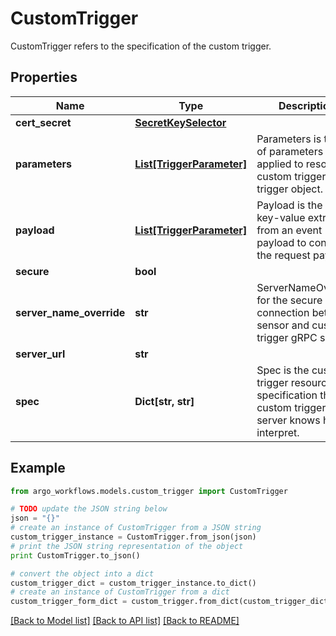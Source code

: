 # CustomTrigger

CustomTrigger refers to the specification of the custom trigger.

## Properties

Name | Type | Description | Notes
------------ | ------------- | ------------- | -------------
**cert_secret** | [**SecretKeySelector**](SecretKeySelector.md) |  | [optional] 
**parameters** | [**List[TriggerParameter]**](TriggerParameter.md) | Parameters is the list of parameters that is applied to resolved custom trigger trigger object. | [optional] 
**payload** | [**List[TriggerParameter]**](TriggerParameter.md) | Payload is the list of key-value extracted from an event payload to construct the request payload. | [optional] 
**secure** | **bool** |  | [optional] 
**server_name_override** | **str** | ServerNameOverride for the secure connection between sensor and custom trigger gRPC server. | [optional] 
**server_url** | **str** |  | [optional] 
**spec** | **Dict[str, str]** | Spec is the custom trigger resource specification that custom trigger gRPC server knows how to interpret. | [optional] 

## Example

```python
from argo_workflows.models.custom_trigger import CustomTrigger

# TODO update the JSON string below
json = "{}"
# create an instance of CustomTrigger from a JSON string
custom_trigger_instance = CustomTrigger.from_json(json)
# print the JSON string representation of the object
print CustomTrigger.to_json()

# convert the object into a dict
custom_trigger_dict = custom_trigger_instance.to_dict()
# create an instance of CustomTrigger from a dict
custom_trigger_form_dict = custom_trigger.from_dict(custom_trigger_dict)
```
[[Back to Model list]](../README.md#documentation-for-models) [[Back to API list]](../README.md#documentation-for-api-endpoints) [[Back to README]](../README.md)


